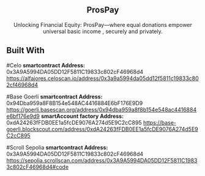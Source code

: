 <!-- TITLE -->
<p align="center"> 
 
 <h2 align="center">ProsPay</h2>
 <p align="center">Unlocking Financial Equity: ProsPay—where equal donations empower universal basic income , securely and privately.</p>
</p>

<!-- TABLE OF CONTENTS -->








## Built With
#Celo
**smartcontract Address:** 
0x3A9A5994DA05DD12F5811C19833c802cF46968d4
https://alfajores.celoscan.io/address/0x3a9a5994da05dd12f5811c19833c802cf46968d4


#Base Goerli
**smartcontract Address:** 
0x94Dba959a8F8B154e548AC4416884E6bF176E9D9
https://goerli.basescan.org/address/0x94dba959a8f8b154e548ac4416884e6bf176e9d9
**smartAccount factory Address:** 
0xdA24263fFDB0EE1a5fcDE9076A274d5E9C2cC895
https://base-goerli.blockscout.com/address/0xdA24263fFDB0EE1a5fcDE9076A274d5E9C2cC895



#Scroll Sepolia
**smartcontract Address:** 
0x3A9A5994DA05DD12F5811C19833c802cF46968d4
https://sepolia.scrollscan.com/address/0x3A9A5994DA05DD12F5811C19833c802cF46968d4#code




